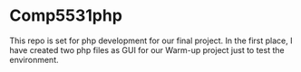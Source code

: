 # Comp5531php
This repo is set for php development for our final project.
In the first place, I have created two php files as GUI for our Warm-up project just to test the environment.

